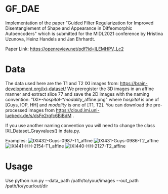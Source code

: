 # GF_DAE
Implementation of the paper "Guided Filter Regularization for Improved Disentanglement of Shape and Appearance in Diffeomorphic Autoencoders" which is submitted for the MIDL2021 conference by Hristina Uzunova, Heinz Handels and Jan Ehrhardt.

Paper Link: https://openreview.net/pdf?id=ILEMHPV_Lc2

# Data
The data used here are the T1 and T2 IXI images from: https://brain-development.org/ixi-dataset/
We preregister the 3D images in an affine manner and extract slice 77 and save the 2D images with the naming convention:
"IXI*-$hospital$-*$modality$_affine.png" where $hospital$ is one of [Guys, IOP, HH] and $modality$ is one of [T1, T2]. 
You can download the pre-processed images from https://cloud.imi.uni-luebeck.de/s/dsFe2rqfc6BiBdM .

If you use another naming convention you will need to change the class IXI_Dataset_Grayvalues() in data.py.

Examples: 
![IXI432-Guys-0987-T1_affine](https://user-images.githubusercontent.com/52460031/110769916-fdb28480-8258-11eb-8703-1566ef369b83.png)
![IXI431-Guys-0986-T2_affine](https://user-images.githubusercontent.com/52460031/110769917-fdb28480-8258-11eb-9de5-4f7655d0eed6.png)
![IXI441-HH-2154-T1_affine](https://user-images.githubusercontent.com/52460031/110769908-fd19ee00-8258-11eb-84e3-7fd9a7b0e18c.png)
![IXI440-HH-2127-T2_affine](https://user-images.githubusercontent.com/52460031/110769912-fdb28480-8258-11eb-853c-e8f8cb6cbc0c.png)

# Usage
Use python run.py --data_path /path/to/your/images --out_path /path/to/your/out/dir
